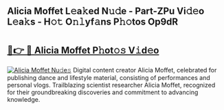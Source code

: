 ## Alicia Moffet L𝚎a𝚔ed N𝚞𝚍e - Part-ZPu Vi𝚍𝚎o L𝚎a𝚔s - H𝚘𝚝 O𝚗𝚕yf𝚊ns P𝚑𝚘tos Op9dR

# <h2><a href="http://kfeszr.oniu.top/?m=Alicia+Moffet">🔗👉 🔴 Alicia Moffet P𝚑ot𝚘𝚜 V𝚒d𝚎o</a></h2>

[![Alicia Moffet Nu𝚍e𝚜](https://i.imgur.com/0qMVB7G.gif)](http://kfeszr.oniu.top/?m=Alicia+Moffet)
Digital content creator Alicia Moffet, celebrated for publishing dance and lifestyle material, consisting of performances and personal vlogs. Trailblazing scientist researcher Alicia Moffet, recognized for their groundbreaking discoveries and commitment to advancing knowledge.  
